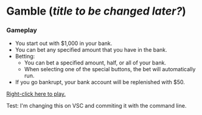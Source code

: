 # Gamble (_title to be changed later?_)


### Gameplay
* You start out with $1,000 in your bank.
* You can bet any specified amount that you have in the bank.
* Betting:  
    * You can bet a specified amount, half, or all of your bank.
    * When selecting one of the special buttons, the bet will automatically run.
* If you go bankrupt, your bank account will be replenished with $50.


[Right-click here to play.](https://f5devlife.github.io/Gamble/)

Test:  I'm changing this on VSC and commiting it with the command line.